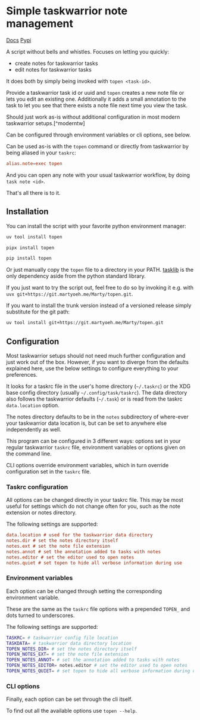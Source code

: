 # Simple taskwarrior note management

[Docs](https://marty-oehme.github.io/topen)
[Pypi](https://pypi.org/project/topen)

A script without bells and whistles.
Focuses on letting you quickly:

- create notes for taskwarrior tasks
- edit notes for taskwarrior tasks

It does both by simply being invoked with `topen <task-id>`.

Provide a taskwarrior task id or uuid and `topen` creates a new note file or lets
you edit an existing one. Additionally it adds a small annotation to the task
to let you see that there exists a note file next time you view the task.

Should just work as-is without additional configuration in most modern taskwarrior setups.[^moderntw]

Can be configured through environment variables or cli options, see below.

Can be used as-is with the `topen` command or directly from taskwarrior by being aliased in your `taskrc`:

```conf
alias.note=exec topen
```

And you can open any note with your usual taskwarrior workflow,
by doing `task note <id>`.

That's all there is to it.

## Installation

You can install the script with your favorite python environment manager:

```bash
uv tool install topen
```

```bash
pipx install topen
```

```bash
pip install topen
```

Or just manually copy the `topen` file to a directory in your PATH.
[tasklib](https://github.com/GothenburgBitFactory/tasklib) is the only dependency aside from the python standard library.

If you just want to try the script out,
feel free to do so by invoking it e.g. with `uvx git+https://git.martyoeh.me/Marty/topen.git`.

If you want to install the trunk version instead of a versioned release simply substitute for the git path:

```bash
uv tool install git+https://git.martyoeh.me/Marty/topen.git
```

## Configuration

Most taskwarrior setups should not need much further configuration and just work out of the box.
However, if you want to diverge from the defaults explained here,
use the below settings to configure everything to your preferences.

It looks for a taskrc file in the user's home directory (`~/.taskrc`) or the XDG base config directory (usually `~/.config/task/taskrc`).
The data directory also follows the taskwarrior defaults (`~/.task`) or is read from the taskrc `data.location` option.

The notes directory defaults to be in the `notes` subdirectory of where-ever your taskwarrior data location is,
but can be set to anywhere else independently as well.

This program can be configured in 3 different ways: options set in your regular taskwarrior `taskrc` file,
environment variables or options given on the command line.

CLI options override environment variables, which in turn override configuration set in the `taskrc` file.

### Taskrc configuration

All options can be changed directly in your taskrc file.
This may be most useful for settings which do not change often for you,
such as the note extension or notes directory.

The following settings are supported:

```ini
data.location # used for the taskwarrior data directory
notes.dir # set the notes directory itself
notes.ext # set the note file extension
notes.annot # set the annotation added to tasks with notes
notes.editor # set the editor used to open notes
notes.quiet # set topen to hide all verbose information during use
```

### Environment variables

Each option can be changed through setting the corresponding environment variable.

These are the same as the `taskrc` file options with a prepended `TOPEN_` and dots turned to underscores.

The following settings are supported:

```bash
TASKRC= # taskwarrior config file location
TASKDATA= # taskwarrior data directory location
TOPEN_NOTES_DIR= # set the notes directory itself
TOPEN_NOTES_EXT= # set the note file extension
TOPEN_NOTES_ANNOT= # set the annotation added to tasks with notes
TOPEN_NOTES_EDITOR= notes.editor # set the editor used to open notes
TOPEN_NOTES_QUIET= # set topen to hide all verbose information during use
```

### CLI options

Finally, each option can be set through the cli itself.

To find out all the available options use `topen --help`.
